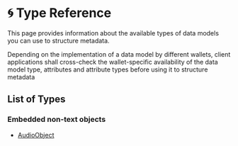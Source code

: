 # 🌀 Type Reference

This page provides information about the available types of data models you can use to structure metadata.&#x20;

Depending on the implementation of a data model by different wallets, client applications shall cross-check the wallet-specific availability of the data model type, attributes and attribute types before using it to structure metadata

## List of Types

### Embedded non-text objects

* [AudioObject](audioobject.md)
